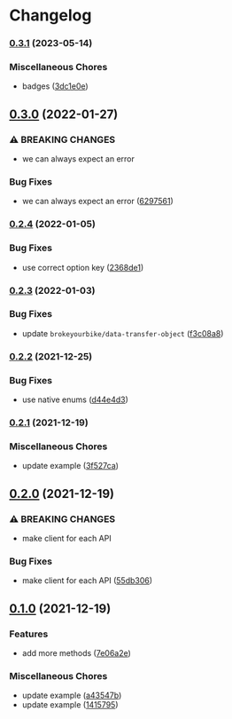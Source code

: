 # Changelog

### [0.3.1](https://www.github.com/brokeyourbike/twilio-api-client-php/compare/v0.3.0...v0.3.1) (2023-05-14)


### Miscellaneous Chores

* badges ([3dc1e0e](https://www.github.com/brokeyourbike/twilio-api-client-php/commit/3dc1e0e15f953f55b54a2f1df85c1cbe27206d08))

## [0.3.0](https://www.github.com/brokeyourbike/twilio-api-client-php/compare/v0.2.4...v0.3.0) (2022-01-27)


### ⚠ BREAKING CHANGES

* we can always expect an error

### Bug Fixes

* we can always expect an error ([6297561](https://www.github.com/brokeyourbike/twilio-api-client-php/commit/62975617d2cd501745193b4d4732696ea0dc7ab8))

### [0.2.4](https://www.github.com/brokeyourbike/twilio-api-client-php/compare/v0.2.3...v0.2.4) (2022-01-05)


### Bug Fixes

* use correct option key ([2368de1](https://www.github.com/brokeyourbike/twilio-api-client-php/commit/2368de19368576ca41eb949cbfb97c0b658c39ec))

### [0.2.3](https://www.github.com/brokeyourbike/twilio-api-client-php/compare/v0.2.2...v0.2.3) (2022-01-03)


### Bug Fixes

* update `brokeyourbike/data-transfer-object` ([f3c08a8](https://www.github.com/brokeyourbike/twilio-api-client-php/commit/f3c08a886d63536192f7fa7336823d4a885fa464))

### [0.2.2](https://www.github.com/brokeyourbike/twilio-api-client-php/compare/v0.2.1...v0.2.2) (2021-12-25)


### Bug Fixes

* use native enums ([d44e4d3](https://www.github.com/brokeyourbike/twilio-api-client-php/commit/d44e4d3d854c95db2d6b7717350acfe7d00414c1))

### [0.2.1](https://www.github.com/brokeyourbike/twilio-api-client-php/compare/v0.2.0...v0.2.1) (2021-12-19)


### Miscellaneous Chores

* update example ([3f527ca](https://www.github.com/brokeyourbike/twilio-api-client-php/commit/3f527ca2a2a49e1cdfebc62f7aa2c4698f72a8c8))

## [0.2.0](https://www.github.com/brokeyourbike/twilio-api-client-php/compare/v0.1.0...v0.2.0) (2021-12-19)


### ⚠ BREAKING CHANGES

* make client for each API

### Bug Fixes

* make client for each API ([55db306](https://www.github.com/brokeyourbike/twilio-api-client-php/commit/55db3065ff6ac2d3ad4e93046f88c72490a5f3a9))

## [0.1.0](https://www.github.com/brokeyourbike/twilio-api-client-php/compare/v0.0.0...v0.1.0) (2021-12-19)


### Features

* add more methods ([7e06a2e](https://www.github.com/brokeyourbike/twilio-api-client-php/commit/7e06a2e7dedf376c00147858ed67eed8c7d28a7f))


### Miscellaneous Chores

* update example ([a43547b](https://www.github.com/brokeyourbike/twilio-api-client-php/commit/a43547be9a1190fdcd21c6dcdf738faaa7ae4dd0))
* update example ([1415795](https://www.github.com/brokeyourbike/twilio-api-client-php/commit/1415795068f6f322a2b594c596669ce57cd1cb34))
